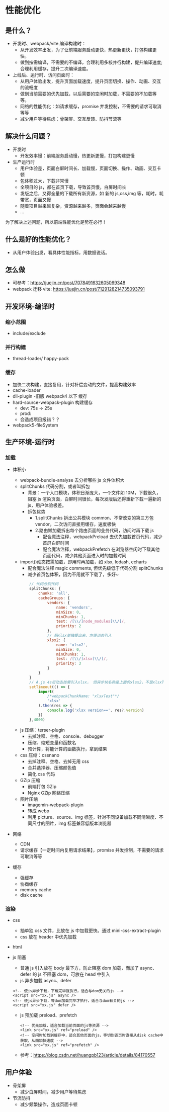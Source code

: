 # 性能优化 <Badge type="warning" text="doing" />

## 是什么？

- 开发时、webpack/vite 编译构建时：
  - 从开发效率出发，为了让前端服务启动更快，热更新更快，打包构建更快。
  - 做到按需编译，不需要的不编译，合理利用多核并行构建，提升编译速度;合理利用缓存，提升二次编译速度。
- 上线后、运行时、访问页面时：
  - 从用户体验出发，提升页面加载速度，提升页面切换、操作、动画、交互的流畅度
  - 做到当前需要的优先加载，以后需要的空闲时加载，不需要的不加载等等。
  - 网络的性能优化：如请求缓存，promise 并发控制，不需要的请求可取消等等
  - 减少用户等待焦虑：骨架屏、交互反馈、防抖节流等

## 解决什么问题？

- 开发时
  - 开发效率慢：前端服务启动慢，热更新更慢，打包构建更慢
- 生产运行时
  - 用户体验差，页面白屏时间长、加载慢，页面切换、操作、动画、交互卡顿
  - 包体积过大，下载非常慢
  - 全项目的 js，都在首页下载，导致首页慢，白屏时间长
  - 发版之后，又得全量的下载所有新资源，如 新的 js,css,img 等，耗时，耗带宽，页面又慢
  - 随着项目越来越复杂，资源越来越多，页面会越来越慢
  - ...

为了解决上述问题，所以前端性能优化是势在必行！

## 什么是好的性能优化？

- 从用户体验出发，看具体性能指标，用数据说话。

## 怎么做

- 可参考：https://juejin.cn/post/7078491632605069348
- webpack 迁移 vite: https://juejin.cn/post/7129128214735093791

## 开发环境-编译时

### 缩小范围

- include/exclude

### 并行构建

- thread-loader/ happy-pack

### 缓存

- 加快二次构建，直接复用，针对补偿变动的文件，提高构建效率
- cache-loader
- dll-plugin -旧版 webpack4 以下 缓存
- hard-source-webpack-plugin 构建缓存
  - dev: 75s -> 25s
  - prod:
  - 会造成项目报错？？
- webpack5-fileSystem

## 生产环境-运行时

### 加载

- 体积小

  - webpack-bundle-analyse 去分析哪些 js 文件体积大
  - splitChunks 代码分割，或者叫拆包
    - 背景：一个入口模块，体积日渐庞大，一个文件如 10M，下载很久，阻塞 js 渲染页面，白屏时间很长，每次发版后还得重新下载一遍新的 js，用户体验极差。
    - 拆包优势
      - 1.splitChunks 拆出公共模块 common、不常改变的第三方包 vendor，二次访问直接用缓存，速度极快
      - 2.路由懒加载拆出每个路由页面的业务代码，访问时再下载 js
        - 配合魔法注释，webpackPreload 去优先加载首页代码，减少首屏白屏时间
        - 配合魔法注释，webpackPrefetch 在浏览器空闲时下载其他页面代码，减少其他页面进入时的加载时间
  - import()动态按需加载，即用时再加载，如 xlsx, lodash, echarts
    - 配合魔法注释 magic comments, 但优先级低于代码分割 splitChunks
    - 减少首页包体积，因为不用就不下载了，多好~
    ```js
        // 代码分割代码
        splitChunks: {
            chunks: 'all',
            cacheGroups: {
                vendors: {
                    name: 'vendors',
                    minSize: 0,
                    minChunks: 1,
                    test: /[\\/]node_modules[\\/]/,
                    priority: 2
                },
                // 把xlsx单独提出来，方便动态引入
                xlsx2: {
                    name: 'xlsx2',
                    minSize: 0,
                    minChunks: 1,
                    test: /[\\/]xlsx[\\/]/,
                    priority: 3
                }
            }
        }
        // A.js 4s后动态按需引入xlsx， 但异步块名称是上面的xlsx2，不是xlsxTest
        setTimeout(() => {
            import(
                /*webpackChunkName: "xlsxTest"*/
                'xlsx'
            ).then(res => {
                console.log('xlsx version==', res?.version)
            })
        },4000)
    ```
  - js 压缩：terser-plugin
    - 去掉注释、空格、console、debugger
    - 压缩、缩短变量和函数名
    - 预计算，将能计算的函数执行，拿到结果
  - css 压缩：cssnano
    - 去掉注释、空格、去掉无用 css
    - 合并选择器、压缩颜色值
    - 简化 css 代码
  - GZip 压缩
    - 前端打包 GZip
    - Nginx GZip 网络压缩
  - 图片压缩
    - imagemin-webpack-plugin
    - 转成 webp
    - 利用 picture、source、img 标签，针对不同设备加载不同清晰度、不同尺寸的图片，img 标签兼容低版本浏览器

- 网络

  - CDN
  - 请求缓存【一定时间内复用请求结果】，promise 并发控制，不需要的请求可取消等等

- 缓存
  - 强缓存
  - 协商缓存
  - memory cache
  - disk cache

### 渲染

- css
  - 抽单独 css 文件，比放在 js 中加载更快。通过 mini-css-extract-plugin
  - css 放在 header 中优先加载
- html
- js 阻塞

  - 普通 js 引入放在 body 最下方，防止阻塞 dom 加载，而加了 async、defer 的 js 不阻塞 dom，可放在 head 中引入
  - js 异步加载 async、defer

  ```vue
  <!-- 使js异步下载，下载完毕就执行，适合与dom无关的js -->
  <script src="xx.js" async />
  <!-- 使js异步下载，等dom加载完毕才执行，适合与dom有关的js -->
  <script src="xx.js" defer />
  ```

  - js 预加载 preload、prefetch

    ```vue
    <!-- 优先加载，适合加载当前页面的js等资源 -->
    <link src="xx.js" ref="preload" />
    <!-- 空闲时加载到缓存中，适合其他页面的js，等切到该页时直接从disk cache中获取，从而加快速度 -->
    <link src="xx.js" ref="prefetch" />
    ```

  - 参考：https://blog.csdn.net/huangpb123/article/details/84170557

## 用户体验

- 骨架屏
  - 减少白屏时间，减少用户等待焦虑
- 节流防抖
  - 减少频繁操作，造成页面卡顿
